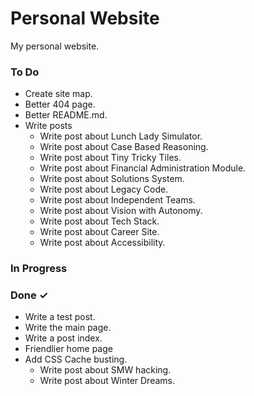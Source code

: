 # Personal Website
My personal website.

### To Do

- Create site map.  
- Better 404 page.  
- Better README.md.  
- Write posts  
  - Write post about Lunch Lady Simulator.  
  - Write post about Case Based Reasoning.  
  - Write post about Tiny Tricky Tiles.  
  - Write post about Financial Administration Module.  
  - Write post about Solutions System.  
  - Write post about Legacy Code.  
  - Write post about Independent Teams.  
  - Write post about Vision with Autonomy.  
  - Write post about Tech Stack.  
  - Write post about Career Site.  
  - Write post about Accessibility.  

### In Progress


### Done ✓

- Write a test post.  
- Write the main page.  
- Write a post index.  
- Friendlier home page  
- Add CSS Cache busting.  
  - Write post about SMW hacking.  
  - Write post about Winter Dreams.  

